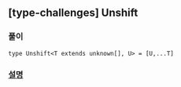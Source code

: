 ## [type-challenges] Unshift

### 풀이

```
type Unshift<T extends unknown[], U> = [U,...T]

```

### [설명](https://pottatt0.tistory.com/entry/type-challenges-Unshift)
